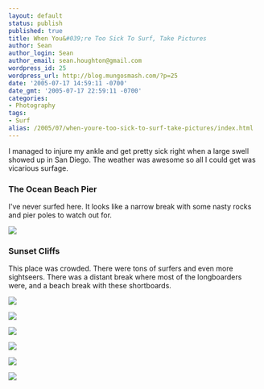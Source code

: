 ```yaml
---
layout: default
status: publish
published: true
title: When You&#039;re Too Sick To Surf, Take Pictures
author: Sean
author_login: Sean
author_email: sean.houghton@gmail.com
wordpress_id: 25
wordpress_url: http://blog.mungosmash.com/?p=25
date: '2005-07-17 14:59:11 -0700'
date_gmt: '2005-07-17 22:59:11 -0700'
categories:
- Photography
tags:
- Surf
alias: /2005/07/when-youre-too-sick-to-surf-take-pictures/index.html
---
```

I managed to injure my ankle and get pretty sick right when a large swell showed up in San Diego.  The weather was awesome so all I could get was vicarious surfage.

### The Ocean Beach Pier

I've never surfed here.  It looks like a narrow break with some nasty rocks and pier poles to watch out for.

![]({{site.url_root}}/media/surfing/strangers/1121636642_IMG_0355_001.jpg)

### Sunset Cliffs

This place was crowded.  There were tons of surfers and even more sightseers.  There was a distant break where most of the longboarders were, and a beach break with these shortboards.

![]({{site.url_root}}/media/surfing/strangers/1122353525_CRW_3193.jpg)

![]({{site.url_root}}/media/surfing/strangers/1122353583_CRW_3212.jpg)

![]({{site.url_root}}/media/surfing/strangers/1122353668_CRW_3219.jpg)

![]({{site.url_root}}/media/surfing/strangers/1122353733_CRW_3256.jpg)

![]({{site.url_root}}/media/surfing/strangers/1122437680_CRW_3314.jpg)

![]({{site.url_root}}/media/surfing/strangers/SurfPanoramicDesktop.jpg)
